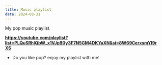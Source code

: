 ```yaml
---
title: Music playlist
date: 2024-08-31
---
```


My pop music playlist.

<!--more-->

**https://youtube.com/playlist?list=PLQuSRhlQbW_x1VJpB0y3F7N5GM4DKYaXN&si=8W69CerxsmYl9rXS**

- Do you like pop? enjoy my playlist with me!